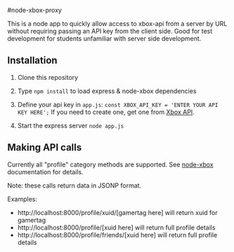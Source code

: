 #node-xbox-proxy

This is a node app to quickly allow access to xbox-api from a server by URL without requiring passing an API key from the client side. Good for test development for students unfamiliar with server side development.

## Installation

1. Clone this repository

2. Type ```npm install``` to load express & node-xbox dependencies

3. Define your api key in ```app.js```: ```const XBOX_API_KEY = 'ENTER YOUR API KEY HERE';``` 
If you need to create one, get one from [Xbox API](https://xboxapi.com/).

4. Start the express server  ```node app.js```

## Making API calls
Currently all "profile" category methods are supported. See [node-xbox](https://www.npmjs.com/package/node-xbox) documentation for details. 

Note: these calls return data in JSONP format.

Examples: 
- http://localhost:8000/profile/xuid/[gamertag here] will return xuid for gamertag
- http://localhost:8000/profile/[xuid here] will return full profile details
- http://localhost:8000/profile/friends/[xuid here] will return full profile details
